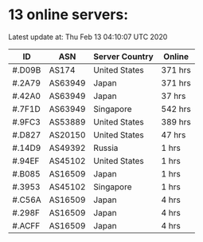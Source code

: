 # 13 online servers:

Latest update at: Thu Feb 13 04:10:07 UTC 2020

| ID | ASN | Server Country | Online |
| -- | --- | -------------- | ------ |
| #.D09B | AS174 | United States | 371 hrs |
| #.2A79 | AS63949 | Japan | 371 hrs |
| #.42A0 | AS63949 | Japan | 37 hrs |
| #.7F1D | AS63949 | Singapore | 542 hrs |
| #.9FC3 | AS53889 | United States | 389 hrs |
| #.D827 | AS20150 | United States | 47 hrs |
| #.14D9 | AS49392 | Russia | 1 hrs |
| #.94EF | AS45102 | United States | 1 hrs |
| #.B085 | AS16509 | Japan | 1 hrs |
| #.3953 | AS45102 | Singapore | 1 hrs |
| #.C56A | AS16509 | Japan | 4 hrs |
| #.298F | AS16509 | Japan | 4 hrs |
| #.ACFF | AS16509 | Japan | 4 hrs |

